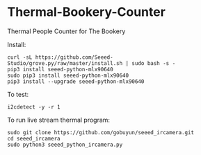 # Thermal-Bookery-Counter
Thermal People Counter for The Bookery

Install:

```
curl -sL https://github.com/Seeed-Studio/grove.py/raw/master/install.sh | sudo bash -s -
pip3 install seeed-python-mlx90640
sudo pip3 install seeed-python-mlx90640
pip3 install --upgrade seeed-python-mlx90640
```
To test:
```
i2cdetect -y -r 1
```

To run live stream thermal program:
```
sudo git clone https://github.com/gobuyun/seeed_ircamera.git
cd seeed_ircamera
sudo python3 seeed_python_ircamera.py

```
